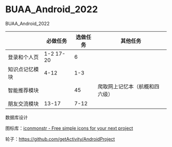 # BUAA_Android_2022
BUAA_Android_2022

|                | 必做任务  | 选做任务 | 其他任务                       |
| -------------- | --------- | -------- | ------------------------------ |
| 登录和个人页   | 1-2 17-20 | 6        |                                |
| 知识点记忆模块 | 4-12      | 1-3      |                                |
| 智能推荐模块   |           | 45       | 爬取网上记忆本（航概和四六级） |
| 朋友交流模块   | 13-17     | 7-12     |                                |



数据库设计



图标库：[iconmonstr - Free simple icons for your next project](https://iconmonstr.com/)

轮子：https://github.com/getActivity/AndroidProject
